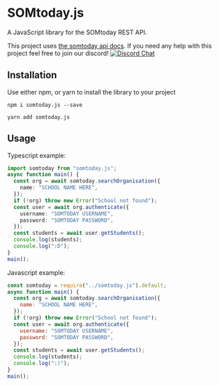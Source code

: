 # SOMtoday.js

A JavaScript library for the SOMtoday REST API.

This project uses [the somtoday api docs](https://github.com/elisaado/somtoday-api-docs).
If you need any help with this project feel free to join our discord!
[![Discord Chat](https://img.shields.io/discord/789249810032361502.svg)](https://discord.gg/yE3e3erCut)

## Installation

Use either npm, or yarn to install the library to your project

`npm i somtoday.js --save`

`yarn add somtoday.js`

## Usage

Typescript example:

```ts
import somtoday from "somtoday.js";
async function main() {
  const org = await somtoday.searchOrganisation({
    name: "SCHOOL NAME HERE",
  });
  if (!org) throw new Error("School not found");
  const user = await org.authenticate({
    username: "SOMTODAY USERNAME",
    password: "SOMTODAY PASSWORD",
  });
  const students = await user.getStudents();
  console.log(students);
  console.log(":D");
}
main();
```

Javascript example:

```js
const somtoday = require("../somtoday.js").default;
async function main() {
  const org = await somtoday.searchOrganisation({
    name: "SCHOOL NAME HERE",
  });
  if (!org) throw new Error("School not found");
  const user = await org.authenticate({
    username: "SOMTODAY USERNAME",
    password: "SOMTODAY PASSWORD",
  });
  const students = await user.getStudents();
  console.log(students);
  console.log(":)");
}
main();
```
